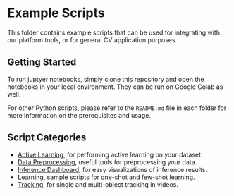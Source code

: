 # Example Scripts

This folder contains example scripts that can be used for integrating with our platform tools, or for general CV application purposes.

## Getting Started

To run juptyer notebooks, simply clone this repository and open the notebooks in your local environment. They can be run on Google Colab as well.

For other Python scripts, please refer to the `README.md` file in each folder for more information on the prerequisites and usage.

## Script Categories

- [Active Learning](active-learning/), for performing active learning on your dataset.
- [Data Preprocessing](data-preprocessing/), useful tools for preprocessing your data.
- [Inference Dashboard](inference-dashboard/), for easy visualizations of inference results.
- [Learning](learning/), sample scripts for one-shot and few-shot learning.
- [Tracking](tracking/), for single and multi-object tracking in videos.
